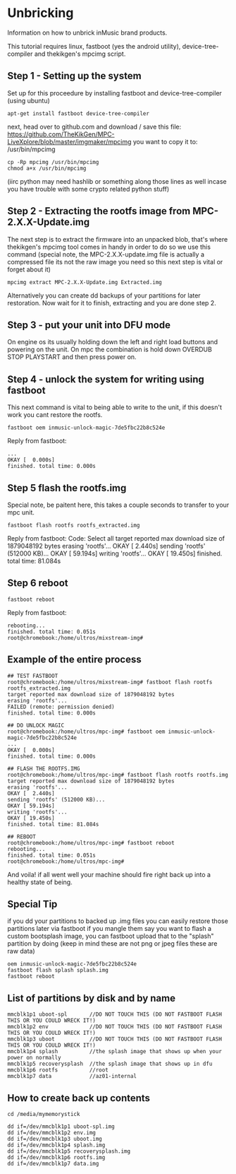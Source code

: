 # Unbricking
Information on how to unbrick inMusic brand products.

This tutorial requires linux, fastboot (yes the android utility), device-tree-compiler and thekikgen's mpcimg script.

## Step 1 - Setting up the system

Set up for this proceedure by installing fastboot and device-tree-compiler (using ubuntu)

````
apt-get install fastboot device-tree-compiler
````
next, head over to github.com and download / save this file:
https://github.com/TheKikGen/MPC-LiveXplore/blob/master/imgmaker/mpcimg 
you want to copy it to: /usr/bin/mpcimg

````
cp -Rp mpcimg /usr/bin/mpcimg
chmod a+x /usr/bin/mpcimg
````
(iirc python may need hashlib or something along those lines as well incase you have trouble with some crypto related python stuff)



## Step 2 - Extracting the rootfs image from MPC-2.X.X-Update.img
The next step is to extract the firmware into an unpacked blob, that's where thekikgen's mpcimg tool comes in handy in order to do so we use this command
(special note, the MPC-2.X.X-update.img file is actually a compressed file its not the raw image you need so this next step is vital or forget about it)

````
mpcimg extract MPC-2.X.X-Update.img Extracted.img
````

Alternatively you can create dd backups of your partitions for later restoration.
Now wait for it to finish, extracting and you are done step 2.



## Step 3 - put your unit into DFU mode
On engine os its usually holding down the left and right load buttons and powering on the unit.
On mpc the combination is hold down OVERDUB STOP PLAYSTART and then press power on.



## Step 4 - unlock the system for writing using fastboot
This next command is vital to being able to write to the unit, if this doesn't work you cant restore the rootfs.

````
fastboot oem inmusic-unlock-magic-7de5fbc22b8c524e
````

Reply from fastboot:
````
...
OKAY [  0.000s]
finished. total time: 0.000s
````



## Step 5 flash the rootfs.img
Special note, be paitent here, this takes a couple seconds to transfer to your mpc unit.

````
fastboot flash rootfs rootfs_extracted.img
````

Reply from fastboot:
Code: Select all
target reported max download size of 1879048192 bytes
erasing 'rootfs'...
OKAY [  2.440s]
sending 'rootfs' (512000 KB)...
OKAY [ 59.194s]
writing 'rootfs'...
OKAY [ 19.450s]
finished. total time: 81.084s



## Step 6 reboot

````
fastboot reboot
````

Reply from fastboot:
````
rebooting...
finished. total time: 0.051s
root@chromebook:/home/ultros/mixstream-img#
````

## Example of the entire process

````
## TEST FASTBOOT
root@chromebook:/home/ultros/mixstream-img# fastboot flash rootfs rootfs_extracted.img
target reported max download size of 1879048192 bytes
erasing 'rootfs'...
FAILED (remote: permission denied)
finished. total time: 0.000s

## DO UNLOCK MAGIC
root@chromebook:/home/ultros/mpc-img# fastboot oem inmusic-unlock-magic-7de5fbc22b8c524e
...
OKAY [  0.000s]
finished. total time: 0.000s

## FLASH THE ROOTFS.IMG
root@chromebook:/home/ultros/mpc-img# fastboot flash rootfs rootfs.img
target reported max download size of 1879048192 bytes
erasing 'rootfs'...
OKAY [  2.440s]
sending 'rootfs' (512000 KB)...
OKAY [ 59.194s]
writing 'rootfs'...
OKAY [ 19.450s]
finished. total time: 81.084s

## REBOOT
root@chromebook:/home/ultros/mpc-img# fastboot reboot
rebooting...
finished. total time: 0.051s
root@chromebook:/home/ultros/mpc-img#
````

And voila! if all went well your machine should fire right back up into a healthy state of being.


## Special Tip

if you dd your partitions to backed up .img files you can easily restore those partitions later via fastboot if you mangle them
say you want to flash a custom bootsplash image, you can fastboot upload that to the "splash" partition by doing (keep in mind these are not png or jpeg files these are raw data)

````
oem inmusic-unlock-magic-7de5fbc22b8c524e
fastboot flash splash splash.img
fastboot reboot
````

## List of partitions by disk and by name

````
mmcblk1p1 uboot-spl       //DO NOT TOUCH THIS (DO NOT FASTBOOT FLASH THIS OR YOU COULD WRECK IT!)
mmcblk1p2 env             //DO NOT TOUCH THIS (DO NOT FASTBOOT FLASH THIS OR YOU COULD WRECK IT!)
mmcblk1p3 uboot           //DO NOT TOUCH THIS (DO NOT FASTBOOT FLASH THIS OR YOU COULD WRECK IT!)
mmcblk1p4 splash          //the splash image that shows up when your power on normally
mmcblk1p5 recoverysplash  //the splash image that shows up in dfu
mmcblk1p6 rootfs          //root
mmcblk1p7 data            //az01-internal
````


## How to create back up contents
````
cd /media/mymemorystick

dd if=/dev/mmcblk1p1 uboot-spl.img
dd if=/dev/mmcblk1p2 env.img
dd if=/dev/mmcblk1p3 uboot.img
dd if=/dev/mmcblk1p4 splash.img
dd if=/dev/mmcblk1p5 recoverysplash.img
dd if=/dev/mmcblk1p6 rootfs.img
dd if=/dev/mmcblk1p7 data.img
````


